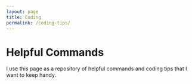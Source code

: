```yaml
---
layout: page
title: Coding
permalink: /coding-tips/
---
```


# Helpful Commands
I use this page as a repository of helpful commands and coding tips that I want to keep handy.
